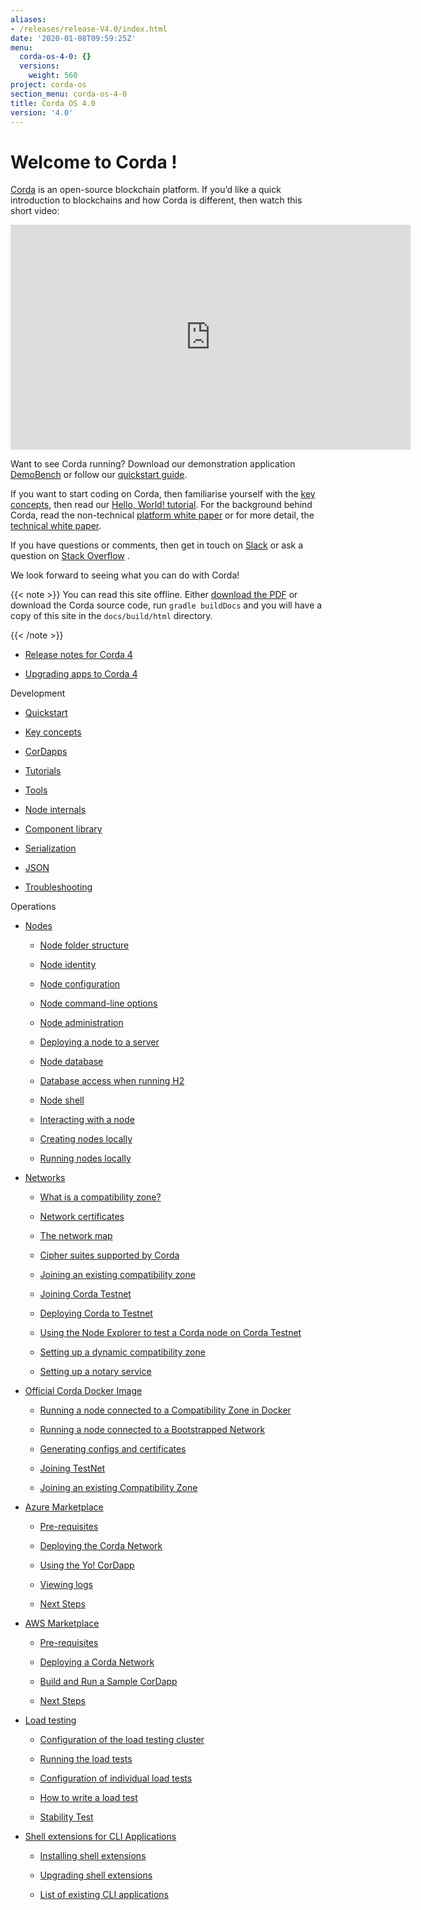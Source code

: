 ```yaml
---
aliases:
- /releases/release-V4.0/index.html
date: '2020-01-08T09:59:25Z'
menu:
  corda-os-4-0: {}
  versions:
    weight: 560
project: corda-os
section_menu: corda-os-4-0
title: Corda OS 4.0
version: '4.0'
---
```



# Welcome to Corda !

[Corda](https://www.corda.net/) is an open-source blockchain platform. If you’d like a quick introduction to blockchains and how Corda is different, then watch this short video:

<embed>
<iframe src="https://player.vimeo.com/video/205410473" width="640" height="360" frameborder="0" webkitallowfullscreen="true" mozallowfullscreen="true" allowfullscreen="true"></iframe>


</embed>

Want to see Corda running? Download our demonstration application [DemoBench](https://www.corda.net/downloads/) or
            follow our [quickstart guide](quickstart-index.md).

If you want to start coding on Corda, then familiarise yourself with the [key concepts](key-concepts.md), then read
            our [Hello, World! tutorial](hello-world-introduction.md). For the background behind Corda, read the non-technical
            [platform white paper](_static/corda-platform-whitepaper.pdf) or for more detail, the [technical white paper](_static/corda-technical-whitepaper.pdf).

If you have questions or comments, then get in touch on [Slack](https://slack.corda.net/) or ask a question on
            [Stack Overflow](https://stackoverflow.com/questions/tagged/corda) .

We look forward to seeing what you can do with Corda!


{{< note >}}
You can read this site offline. Either [download the PDF](_static/corda-developer-site.pdf) or download the Corda source code, run `gradle buildDocs` and you will have
                a copy of this site in the `docs/build/html` directory.

{{< /note >}}

* [Release notes for Corda 4](release-notes.md)

* [Upgrading apps to Corda 4](app-upgrade-notes.md)



Development
* [Quickstart](quickstart-index.md)

* [Key concepts](key-concepts.md)

* [CorDapps](building-a-cordapp-index.md)

* [Tutorials](tutorials-index.md)

* [Tools](tools-index.md)

* [Node internals](node-internals-index.md)

* [Component library](component-library-index.md)

* [Serialization](serialization-index.md)

* [JSON](json.md)

* [Troubleshooting](troubleshooting.md)



Operations
* [Nodes](corda-nodes-index.md)
    * [Node folder structure](node-structure.md)

    * [Node identity](node-naming.md)

    * [Node configuration](corda-configuration-file.md)

    * [Node command-line options](node-commandline.md)

    * [Node administration](node-administration.md)

    * [Deploying a node to a server](deploying-a-node.md)

    * [Node database](node-database.md)

    * [Database access when running H2](node-database-access-h2.md)

    * [Node shell](shell.md)

    * [Interacting with a node](clientrpc.md)

    * [Creating nodes locally](generating-a-node.md)

    * [Running nodes locally](running-a-node.md)


* [Networks](corda-networks-index.md)
    * [What is a compatibility zone?](compatibility-zones.md)

    * [Network certificates](permissioning.md)

    * [The network map](network-map.md)

    * [Cipher suites supported by Corda](cipher-suites.md)

    * [Joining an existing compatibility zone](joining-a-compatibility-zone.md)

    * [Joining Corda Testnet](corda-testnet-intro.md)

    * [Deploying Corda to Testnet](deploy-to-testnet-index.md)

    * [Using the Node Explorer to test a Corda node on Corda Testnet](testnet-explorer-corda.md)

    * [Setting up a dynamic compatibility zone](setting-up-a-dynamic-compatibility-zone.md)

    * [Setting up a notary service](running-a-notary.md)


* [Official Corda Docker Image](docker-image.md)
    * [Running a node connected to a Compatibility Zone in Docker](docker-image.md#running-a-node-connected-to-a-compatibility-zone-in-docker)

    * [Running a node connected to a Bootstrapped Network](docker-image.md#running-a-node-connected-to-a-bootstrapped-network)

    * [Generating configs and certificates](docker-image.md#generating-configs-and-certificates)

    * [Joining TestNet](docker-image.md#joining-testnet)

    * [Joining an existing Compatibility Zone](docker-image.md#joining-an-existing-compatibility-zone)


* [Azure Marketplace](azure-vm.md)
    * [Pre-requisites](azure-vm.md#pre-requisites)

    * [Deploying the Corda Network](azure-vm.md#deploying-the-corda-network)

    * [Using the Yo! CorDapp](azure-vm.md#using-the-yo-cordapp)

    * [Viewing logs](azure-vm.md#viewing-logs)

    * [Next Steps](azure-vm.md#next-steps)


* [AWS Marketplace](aws-vm.md)
    * [Pre-requisites](aws-vm.md#pre-requisites)

    * [Deploying a Corda Network](aws-vm.md#deploying-a-corda-network)

    * [Build and Run a Sample CorDapp](aws-vm.md#build-and-run-a-sample-cordapp)

    * [Next Steps](aws-vm.md#next-steps)


* [Load testing](loadtesting.md)
    * [Configuration of the load testing cluster](loadtesting.md#configuration-of-the-load-testing-cluster)

    * [Running the load tests](loadtesting.md#running-the-load-tests)

    * [Configuration of individual load tests](loadtesting.md#configuration-of-individual-load-tests)

    * [How to write a load test](loadtesting.md#how-to-write-a-load-test)

    * [Stability Test](loadtesting.md#stability-test)


* [Shell extensions for CLI Applications](cli-application-shell-extensions.md)
    * [Installing shell extensions](cli-application-shell-extensions.md#installing-shell-extensions)

    * [Upgrading shell extensions](cli-application-shell-extensions.md#upgrading-shell-extensions)

    * [List of existing CLI applications](cli-application-shell-extensions.md#list-of-existing-cli-applications)




